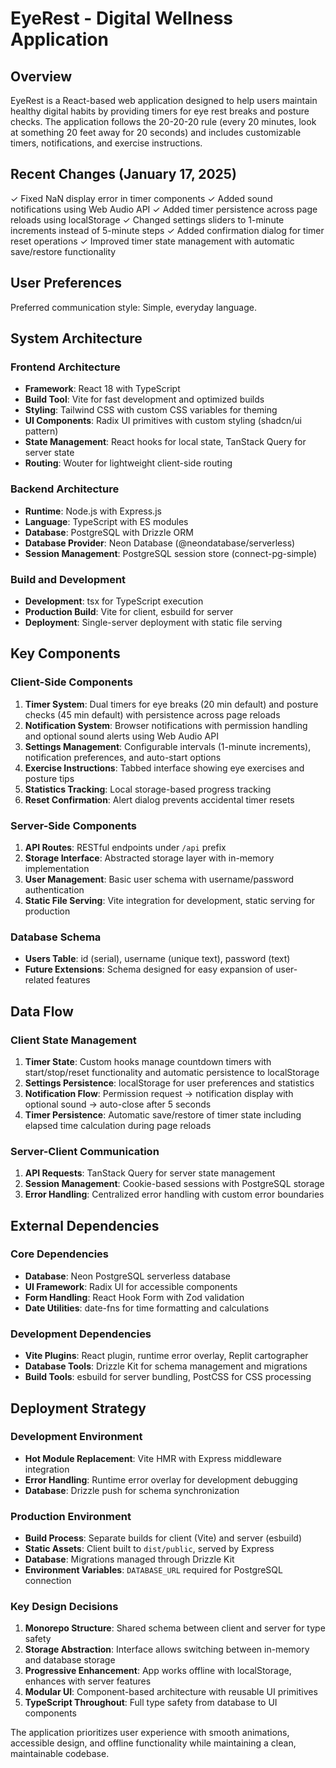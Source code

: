# EyeRest - Digital Wellness Application

## Overview

EyeRest is a React-based web application designed to help users maintain healthy digital habits by providing timers for eye rest breaks and posture checks. The application follows the 20-20-20 rule (every 20 minutes, look at something 20 feet away for 20 seconds) and includes customizable timers, notifications, and exercise instructions.

## Recent Changes (January 17, 2025)

✓ Fixed NaN display error in timer components
✓ Added sound notifications using Web Audio API
✓ Added timer persistence across page reloads using localStorage
✓ Changed settings sliders to 1-minute increments instead of 5-minute steps
✓ Added confirmation dialog for timer reset operations
✓ Improved timer state management with automatic save/restore functionality

## User Preferences

Preferred communication style: Simple, everyday language.

## System Architecture

### Frontend Architecture
- **Framework**: React 18 with TypeScript
- **Build Tool**: Vite for fast development and optimized builds
- **Styling**: Tailwind CSS with custom CSS variables for theming
- **UI Components**: Radix UI primitives with custom styling (shadcn/ui pattern)
- **State Management**: React hooks for local state, TanStack Query for server state
- **Routing**: Wouter for lightweight client-side routing

### Backend Architecture
- **Runtime**: Node.js with Express.js
- **Language**: TypeScript with ES modules
- **Database**: PostgreSQL with Drizzle ORM
- **Database Provider**: Neon Database (@neondatabase/serverless)
- **Session Management**: PostgreSQL session store (connect-pg-simple)

### Build and Development
- **Development**: tsx for TypeScript execution
- **Production Build**: Vite for client, esbuild for server
- **Deployment**: Single-server deployment with static file serving

## Key Components

### Client-Side Components
1. **Timer System**: Dual timers for eye breaks (20 min default) and posture checks (45 min default) with persistence across page reloads
2. **Notification System**: Browser notifications with permission handling and optional sound alerts using Web Audio API
3. **Settings Management**: Configurable intervals (1-minute increments), notification preferences, and auto-start options
4. **Exercise Instructions**: Tabbed interface showing eye exercises and posture tips
5. **Statistics Tracking**: Local storage-based progress tracking
6. **Reset Confirmation**: Alert dialog prevents accidental timer resets

### Server-Side Components
1. **API Routes**: RESTful endpoints under `/api` prefix
2. **Storage Interface**: Abstracted storage layer with in-memory implementation
3. **User Management**: Basic user schema with username/password authentication
4. **Static File Serving**: Vite integration for development, static serving for production

### Database Schema
- **Users Table**: id (serial), username (unique text), password (text)
- **Future Extensions**: Schema designed for easy expansion of user-related features

## Data Flow

### Client State Management
1. **Timer State**: Custom hooks manage countdown timers with start/stop/reset functionality and automatic persistence to localStorage
2. **Settings Persistence**: localStorage for user preferences and statistics
3. **Notification Flow**: Permission request → notification display with optional sound → auto-close after 5 seconds
4. **Timer Persistence**: Automatic save/restore of timer state including elapsed time calculation during page reloads

### Server-Client Communication
1. **API Requests**: TanStack Query for server state management
2. **Session Management**: Cookie-based sessions with PostgreSQL storage
3. **Error Handling**: Centralized error handling with custom error boundaries

## External Dependencies

### Core Dependencies
- **Database**: Neon PostgreSQL serverless database
- **UI Framework**: Radix UI for accessible components
- **Form Handling**: React Hook Form with Zod validation
- **Date Utilities**: date-fns for time formatting and calculations

### Development Dependencies
- **Vite Plugins**: React plugin, runtime error overlay, Replit cartographer
- **Database Tools**: Drizzle Kit for schema management and migrations
- **Build Tools**: esbuild for server bundling, PostCSS for CSS processing

## Deployment Strategy

### Development Environment
- **Hot Module Replacement**: Vite HMR with Express middleware integration
- **Error Handling**: Runtime error overlay for development debugging
- **Database**: Drizzle push for schema synchronization

### Production Environment
- **Build Process**: Separate builds for client (Vite) and server (esbuild)
- **Static Assets**: Client built to `dist/public`, served by Express
- **Database**: Migrations managed through Drizzle Kit
- **Environment Variables**: `DATABASE_URL` required for PostgreSQL connection

### Key Design Decisions
1. **Monorepo Structure**: Shared schema between client and server for type safety
2. **Storage Abstraction**: Interface allows switching between in-memory and database storage
3. **Progressive Enhancement**: App works offline with localStorage, enhances with server features
4. **Modular UI**: Component-based architecture with reusable UI primitives
5. **TypeScript Throughout**: Full type safety from database to UI components

The application prioritizes user experience with smooth animations, accessible design, and offline functionality while maintaining a clean, maintainable codebase.